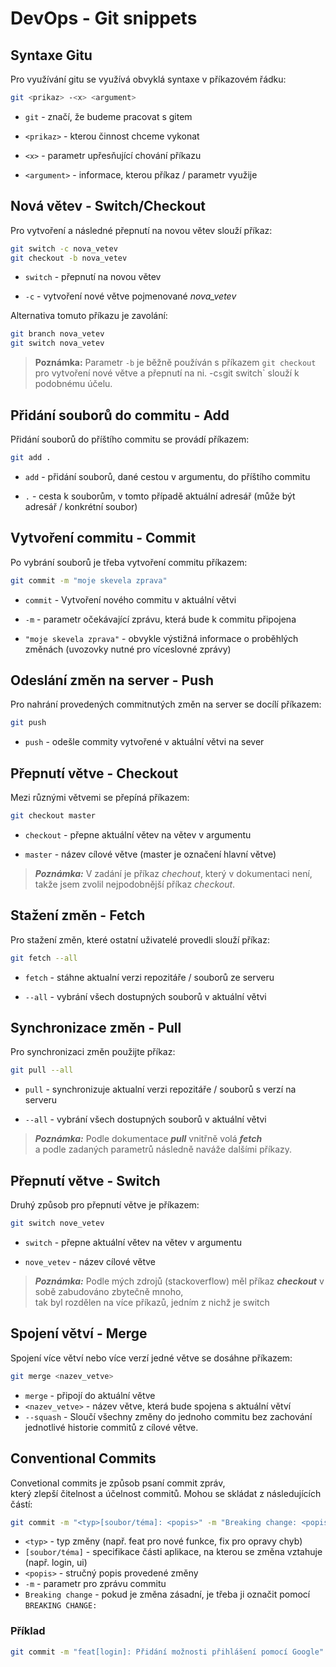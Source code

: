 # DevOps - Git snippets

## Syntaxe Gitu

Pro využívání gitu se využívá obvyklá syntaxe v příkazovém řádku:

```bash
git <prikaz> -<x> <argument>
```

- `git` - značí, že budeme pracovat s gitem

- `<prikaz>` - kterou činnost chceme vykonat

- `<x>` - parametr upřesňující chování příkazu

- `<argument>` - informace, kterou příkaz / parametr využije

## Nová větev - Switch/Checkout

Pro vytvoření a následné přepnutí na novou větev slouží příkaz:

```bash
git switch -c nova_vetev
git checkout -b nova_vetev
```

- `switch` - přepnutí na novou větev

- `-c` - vytvoření nové větve pojmenované *nova_vetev*

Alternativa tomuto příkazu je zavolání:

```bash
git branch nova_vetev
git switch nova_vetev
```

>**Poznámka:** Parametr `-b` je běžně používán s příkazem `git checkout`  
> pro vytvoření nové větve a přepnutí na ni. -c` s `git switch` slouží k podobnému účelu.

## Přidání souborů do commitu - Add

Přidání souborů do příštího commitu se provádí příkazem:

```bash
git add .
```

- `add` - přidání souborů, dané cestou v argumentu, do příštího commitu

- `.` - cesta k souborům, v tomto případě aktuální adresář (může být adresář / konkrétní soubor)

## Vytvoření commitu - Commit

Po vybrání souborů je třeba vytvoření commitu příkazem:

```bash
git commit -m "moje skevela zprava"
```

- `commit` - Vytvoření nového commitu v aktuální větvi

- `-m` - parametr očekávající zprávu, která bude k commitu připojena

- `"moje skevela zprava"` - obvykle výstižná informace o proběhlých změnách (uvozovky nutné pro víceslovné zprávy)

## Odeslání změn na server - Push

Pro nahrání provedených commitnutých změn na server se docílí příkazem:

```bash
git push
```

- `push` - odešle commity vytvořené v aktuální větvi na sever

## Přepnutí větve - Checkout

Mezi různými větvemi se přepíná příkazem:

```bash
git checkout master
```

- `checkout` - přepne aktuální větev na větev v argumentu

- `master` - název cílové větve (master je označení hlavní větve)

>***Poznámka:*** V zadání je příkaz *chechout*, který v dokumentaci není, takže jsem zvolil nejpodobnější příkaz *checkout*.

## Stažení změn - Fetch

Pro stažení změn, které ostatní uživatelé provedli slouží příkaz:

```bash
git fetch --all
```

- `fetch` - stáhne aktualní verzi repozitáře / souborů ze serveru

- `--all` - vybrání všech dostupných souborů v aktuální větvi

## Synchronizace změn - Pull

Pro synchronizaci změn použijte příkaz:

```bash
git pull --all
```

- `pull` - synchronizuje aktualní verzi repozitáře / souborů s verzí na serveru

- `--all` - vybrání všech dostupných souborů v aktuální větvi

>***Poznámka:*** Podle dokumentace ***pull*** vnitřně volá ***fetch***  
> a podle zadaných parametrů následně naváže dalšími příkazy.

## Přepnutí větve - Switch

Druhý způsob pro přepnutí větve je příkazem:

```bash
git switch nove_vetev
```

- `switch` - přepne aktuální větev na větev v argumentu

- `nove_vetev` - název cílové větve

>***Poznámka:*** Podle mých zdrojů (stackoverflow) měl příkaz ***checkout*** v sobě zabudováno zbytečně mnoho,  
> tak byl rozdělen na více příkazů, jedním z nichž je switch

## Spojení větví - Merge

Spojení více větví nebo více verzí jedné větve se dosáhne příkazem:

```bash
git merge <nazev_vetve>
```

- `merge` - připojí do aktuální větve
- `<nazev_vetve>` - název větve, která bude spojena s aktuální větví
- `--squash` - Sloučí všechny změny do jednoho commitu bez zachování jednotlivé historie commitů z cílové větve.

## Conventional Commits

Convetional commits je způsob psaní commit zpráv,  
který zlepší čitelnost a účelnost commitů. Mohou se skládat z následujících částí:

```bash
git commit -m "<typ>[soubor/téma]: <popis>" -m "Breaking change: <popis>"
```

- `<typ>` - typ změny (např. feat pro nové funkce, fix pro opravy chyb)
- `[soubor/téma]` - specifikace části aplikace, na kterou se změna vztahuje (např. login, ui)
- `<popis>` - stručný popis provedené změny
- `-m` - parametr pro zprávu commitu
- `Breaking change` - pokud je změna zásadní, je třeba ji označit pomocí `BREAKING CHANGE:`

### Příklad

```bash
git commit -m "feat[login]: Přidání možnosti přihlášení pomocí Google" -m "Breaking change: Přidání nového způsobu přihlášení"
```
